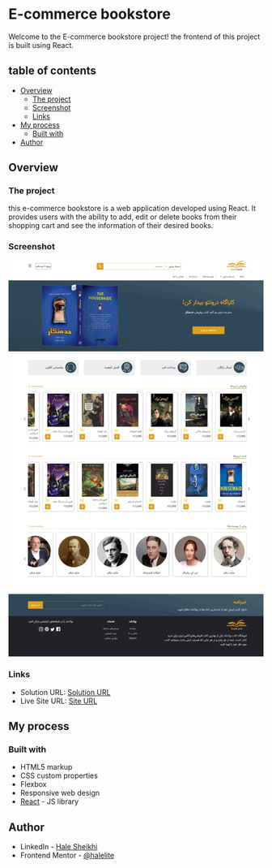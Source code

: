 # E-commerce bookstore

Welcome to the E-commerce bookstore project! the frontend of this project is built using React.

## table of contents

- [Overview](#overview)
  - [The project](#the-project)
  - [Screenshot](#screenshot)
  - [Links](#links)
- [My process](#my-process)
  - [Built with](#built-with)
- [Author](#author)

## Overview

### The project

this e-commerce bookstore is a web application developed using React. It provides users with the ability to add, edit or delete books from their shopping cart and see the information of their desired books.

### Screenshot

![Design preview for the E-commerce product page](./public/Screenshot.jpeg)

### Links

- Solution URL: [Solution URL](https://your-solution-url.com)
- Live Site URL: [Site URL](https://halelite.github.io/E-commerce-bookstore/)

## My process

### Built with

- HTML5 markup
- CSS custom properties
- Flexbox
- Responsive web design
- [React](https://reactjs.org/) - JS library

## Author

- LinkedIn - [Hale Sheikhi](https://www.linkedin.com/in/hale-sheikhi/)
- Frontend Mentor - [@halelite](https://www.frontendmentor.io/profile/yourusername)

